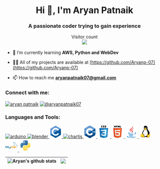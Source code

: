 <h1 align="center">Hi 👋, I'm Aryan Patnaik</h1>
<h3 align="center">A passionate coder trying to gain experience</h3>

<p align="center"> 
  Visitor count<br>
  <img src="https://profile-counter.glitch.me/aryanp-07/count.svg" />
</p>

- 🌱 I’m currently learning **AWS, Python and WebDev**

- 👨‍💻 All of my projects are available at [https://github.com/Aryanp-07](https://github.com/Aryanp-07)

- 📫 How to reach me **aryanpatnaik07@gmail.com**

<h3 align="left">Connect with me:</h3>
<p align="left">
<a href="https://linkedin.com/in/aryan patnaik" target="blank"><img align="center" src="https://raw.githubusercontent.com/rahuldkjain/github-profile-readme-generator/master/src/images/icons/Social/linked-in-alt.svg" alt="aryan patnaik" height="30" width="40" /></a>
<a href="https://www.hackerrank.com/aryanpatnaik07" target="blank"><img align="center" src="https://raw.githubusercontent.com/rahuldkjain/github-profile-readme-generator/master/src/images/icons/Social/hackerrank.svg" alt="@aryanpatnaik07" height="30" width="40" /></a>
</p>

<h3 align="left">Languages and Tools:</h3>
<p align="left"> 
  <a href="https://www.arduino.cc/" target="_blank" rel="noreferrer"> <img src="https://cdn.worldvectorlogo.com/logos/arduino-1.svg" alt="arduino" width="40" height="40"/> </a> 
  <a href="https://www.blender.org/" target="_blank" rel="noreferrer"> <img src="https://download.blender.org/branding/community/blender_community_badge_white.svg" alt="blender" width="40" height="40"/> </a> 
  <a href="https://www.cprogramming.com/" target="_blank" rel="noreferrer"> <img src="https://raw.githubusercontent.com/devicons/devicon/master/icons/c/c-original.svg" alt="c" width="40" height="40"/> </a> 
  <a href="https://www.chartjs.org" target="_blank" rel="noreferrer"> <img src="https://www.chartjs.org/media/logo-title.svg" alt="chartjs" width="40" height="40"/> </a> 
  <a href="https://www.w3schools.com/cpp/" target="_blank" rel="noreferrer"> <img src="https://raw.githubusercontent.com/devicons/devicon/master/icons/cplusplus/cplusplus-original.svg" alt="cplusplus" width="40" height="40"/> </a> 
  <a href="https://www.w3schools.com/css/" target="_blank" rel="noreferrer"> <img src="https://raw.githubusercontent.com/devicons/devicon/master/icons/css3/css3-original-wordmark.svg" alt="css3" width="40" height="40"/> </a> 
  <a href="https://www.w3.org/html/" target="_blank" rel="noreferrer"> <img src="https://raw.githubusercontent.com/devicons/devicon/master/icons/html5/html5-original-wordmark.svg" alt="html5" width="40" height="40"/> </a> 
  <a href="https://www.java.com" target="_blank" rel="noreferrer"> <img src="https://raw.githubusercontent.com/devicons/devicon/master/icons/java/java-original.svg" alt="java" width="40" height="40"/> </a> 
  <a href="https://www.linux.org/" target="_blank" rel="noreferrer"> <img src="https://raw.githubusercontent.com/devicons/devicon/master/icons/linux/linux-original.svg" alt="linux" width="40" height="40"/> </a> 
  <a href="https://www.mysql.com/" target="_blank" rel="noreferrer"> <img src="https://raw.githubusercontent.com/devicons/devicon/master/icons/mysql/mysql-original-wordmark.svg" alt="mysql" width="40" height="40"/> </a> 
  <a href="https://www.python.org" target="_blank" rel="noreferrer"> <img src="https://raw.githubusercontent.com/devicons/devicon/master/icons/python/python-original.svg" alt="python" width="40" height="40"/> </a> </p>

| <a href="https://github.com/aryanp-07/github-readme-stats"><img align="left" src="https://github-readme-stats.vercel.app/api?username=aryanp-07&show_icons=true&include_all_commits=true&theme=buefy&hide_border=true" alt="Aryan's github stats" /></a> | <a href="https://github.com/aryanp-07/github-readme-stats"><img align="right" src="https://github-readme-stats.vercel.app/api/top-langs/?username=aryanp-07&layout=compact&theme=buefy&hide_border=true" /></a> |
| ------------- | ------------- |
